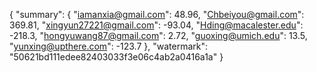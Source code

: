 {
    "summary": {
        "iamanxia@gmail.com": 48.96, 
        "Chbeiyou@gmail.com": 369.81, 
        "xingyun27221@gmail.com": -93.04, 
        "Hding@macalester.edu": -218.3, 
        "hongyuwang87@gmail.com": 2.72, 
        "guoxing@umich.edu": 13.5, 
        "yunxing@upthere.com": -123.7
    }, 
    "watermark": "50621bd111edee82403033f3e06c4ab2a0416a1a"
}